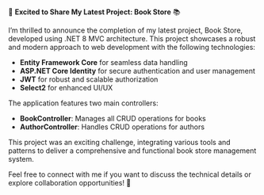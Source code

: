 🚀 **Excited to Share My Latest Project: Book Store** 📚

I’m thrilled to announce the completion of my latest project, Book Store, developed using .NET 8 MVC architecture. This project showcases a robust and modern approach to web development with the following technologies:

- **Entity Framework Core** for seamless data handling
- **ASP.NET Core Identity** for secure authentication and user management
- **JWT** for robust and scalable authorization
- **Select2** for enhanced UI/UX

The application features two main controllers:
- **BookController**: Manages all CRUD operations for books
- **AuthorController**: Handles CRUD operations for authors

This project was an exciting challenge, integrating various tools and patterns to deliver a comprehensive and functional book store management system.

Feel free to connect with me if you want to discuss the technical details or explore collaboration opportunities! 🚀
